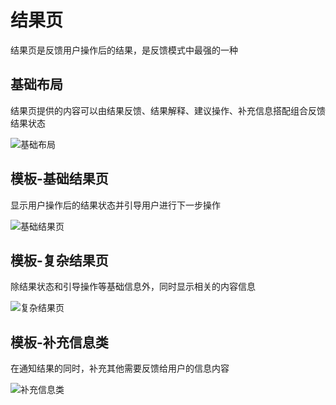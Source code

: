 # 结果页
结果页是反馈用户操作后的结果，是反馈模式中最强的一种

## 基础布局
结果页提供的内容可以由结果反馈、结果解释、建议操作、补充信息搭配组合反馈结果状态

![基础布局](resource:assets/img/result/1.png)

## 模板-基础结果页
显示用户操作后的结果状态并引导用户进行下一步操作

![基础结果页](resource:assets/img/result/2.png)

## 模板-复杂结果页
除结果状态和引导操作等基础信息外，同时显示相关的内容信息

![复杂结果页](resource:assets/img/result/3.png)

## 模板-补充信息类
在通知结果的同时，补充其他需要反馈给用户的信息内容

![补充信息类](resource:assets/img/result/4.png)